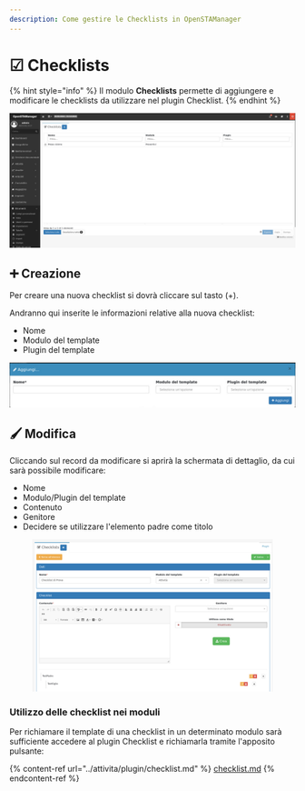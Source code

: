 ```yaml
---
description: Come gestire le Checklists in OpenSTAManager
---
```


# ☑ Checklists

{% hint style="info" %}
Il modulo **Checklists** permette di aggiungere e modificare le checklists da utilizzare nel plugin Checklist.
{% endhint %}

![](<../../../.gitbook/assets/image (627).png>)

## ➕ Creazione

Per creare una nuova checklist si dovrà cliccare sul tasto (+).

Andranno qui inserite le informazioni relative alla nuova checklist:

* Nome
* Modulo del template
* Plugin del template

![](<../../../.gitbook/assets/image (389).png>)

## 🖌️ Modifica

Cliccando sul record da modificare si aprirà la schermata di dettaglio, da cui sarà possibile modificare:

* Nome
* Modulo/Plugin del template
* Contenuto
* Genitore
* Decidere se utilizzare l'elemento padre come titolo

<figure><img src="../../../.gitbook/assets/immagine.png" alt=""><figcaption></figcaption></figure>

### Utilizzo delle checklist nei moduli

Per richiamare il template di una checklist in un determinato modulo sarà sufficiente accedere al plugin Checklist e richiamarla tramite l'apposito pulsante:

{% content-ref url="../attivita/plugin/checklist.md" %}
[checklist.md](../attivita/plugin/checklist.md)
{% endcontent-ref %}
